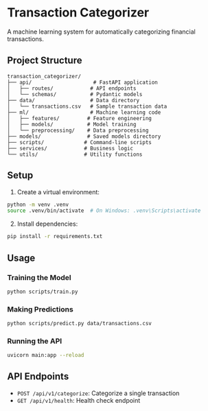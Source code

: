 # Transaction Categorizer

A machine learning system for automatically categorizing financial transactions.

## Project Structure

```
transaction_categorizer/
├── api/                    # FastAPI application
│   ├── routes/            # API endpoints
│   └── schemas/           # Pydantic models
├── data/                  # Data directory
│   └── transactions.csv   # Sample transaction data
├── ml/                    # Machine learning code
│   ├── features/         # Feature engineering
│   ├── models/           # Model training
│   └── preprocessing/    # Data preprocessing
├── models/               # Saved models directory
├── scripts/             # Command-line scripts
├── services/            # Business logic
└── utils/               # Utility functions
```

## Setup

1. Create a virtual environment:
```bash
python -m venv .venv
source .venv/bin/activate  # On Windows: .venv\Scripts\activate
```

2. Install dependencies:
```bash
pip install -r requirements.txt
```

## Usage

### Training the Model

```bash
python scripts/train.py
```

### Making Predictions

```bash
python scripts/predict.py data/transactions.csv
```

### Running the API

```bash
uvicorn main:app --reload
```

## API Endpoints

- `POST /api/v1/categorize`: Categorize a single transaction
- `GET /api/v1/health`: Health check endpoint 